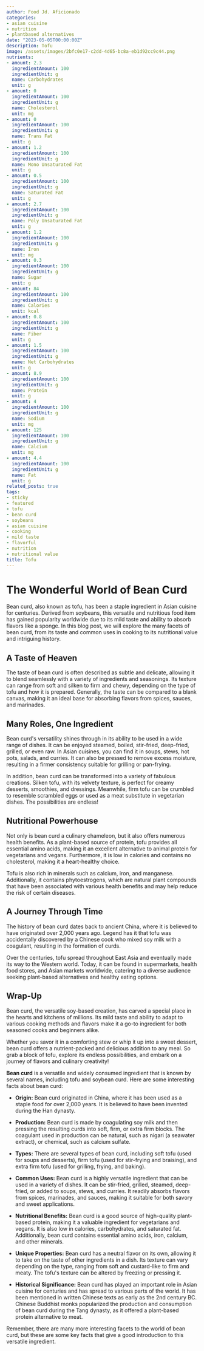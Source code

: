 ```yaml
---
author: Food Jd. Aficionado
categories:
- asian cuisine
- nutrition
- plantbased alternatives
date: "2023-05-05T00:00:00Z"
description: Tofu
image: /assets/images/2bfc0e17-c2dd-4d65-bc8a-eb1d92cc9c44.png
nutrients:
- amount: 2.3
  ingredientAmount: 100
  ingredientUnit: g
  name: Carbohydrates
  unit: g
- amount: 0
  ingredientAmount: 100
  ingredientUnit: g
  name: Cholesterol
  unit: mg
- amount: 0
  ingredientAmount: 100
  ingredientUnit: g
  name: Trans Fat
  unit: g
- amount: 1.2
  ingredientAmount: 100
  ingredientUnit: g
  name: Mono Unsaturated Fat
  unit: g
- amount: 0.5
  ingredientAmount: 100
  ingredientUnit: g
  name: Saturated Fat
  unit: g
- amount: 2.7
  ingredientAmount: 100
  ingredientUnit: g
  name: Poly Unsaturated Fat
  unit: g
- amount: 1.2
  ingredientAmount: 100
  ingredientUnit: g
  name: Iron
  unit: mg
- amount: 0.3
  ingredientAmount: 100
  ingredientUnit: g
  name: Sugar
  unit: g
- amount: 84
  ingredientAmount: 100
  ingredientUnit: g
  name: Calories
  unit: kcal
- amount: 0.8
  ingredientAmount: 100
  ingredientUnit: g
  name: Fiber
  unit: g
- amount: 1.5
  ingredientAmount: 100
  ingredientUnit: g
  name: Net Carbohydrates
  unit: g
- amount: 8.9
  ingredientAmount: 100
  ingredientUnit: g
  name: Protein
  unit: g
- amount: 4
  ingredientAmount: 100
  ingredientUnit: g
  name: Sodium
  unit: mg
- amount: 125
  ingredientAmount: 100
  ingredientUnit: g
  name: Calcium
  unit: mg
- amount: 4.4
  ingredientAmount: 100
  ingredientUnit: g
  name: Fat
  unit: g
related_posts: true
tags:
- sticky
- featured
- tofu
- bean curd
- soybeans
- asian cuisine
- cooking
- mild taste
- flavorful
- nutrition
- nutritional value
title: Tofu
---
```

# The Wonderful World of Bean Curd

Bean curd, also known as tofu, has been a staple ingredient in Asian cuisine for centuries. Derived from soybeans, this versatile and nutritious food item has gained popularity worldwide due to its mild taste and ability to absorb flavors like a sponge. In this blog post, we will explore the many facets of bean curd, from its taste and common uses in cooking to its nutritional value and intriguing history.

## A Taste of Heaven

The taste of bean curd is often described as subtle and delicate, allowing it to blend seamlessly with a variety of ingredients and seasonings. Its texture can range from soft and silken to firm and chewy, depending on the type of tofu and how it is prepared. Generally, the taste can be compared to a blank canvas, making it an ideal base for absorbing flavors from spices, sauces, and marinades.

## Many Roles, One Ingredient

Bean curd's versatility shines through in its ability to be used in a wide range of dishes. It can be enjoyed steamed, boiled, stir-fried, deep-fried, grilled, or even raw. In Asian cuisines, you can find it in soups, stews, hot pots, salads, and curries. It can also be pressed to remove excess moisture, resulting in a firmer consistency suitable for grilling or pan-frying.

In addition, bean curd can be transformed into a variety of fabulous creations. Silken tofu, with its velvety texture, is perfect for creamy desserts, smoothies, and dressings. Meanwhile, firm tofu can be crumbled to resemble scrambled eggs or used as a meat substitute in vegetarian dishes. The possibilities are endless!

## Nutritional Powerhouse

Not only is bean curd a culinary chameleon, but it also offers numerous health benefits. As a plant-based source of protein, tofu provides all essential amino acids, making it an excellent alternative to animal protein for vegetarians and vegans. Furthermore, it is low in calories and contains no cholesterol, making it a heart-healthy choice.

Tofu is also rich in minerals such as calcium, iron, and manganese. Additionally, it contains phytoestrogens, which are natural plant compounds that have been associated with various health benefits and may help reduce the risk of certain diseases.

## A Journey Through Time

The history of bean curd dates back to ancient China, where it is believed to have originated over 2,000 years ago. Legend has it that tofu was accidentally discovered by a Chinese cook who mixed soy milk with a coagulant, resulting in the formation of curds.

Over the centuries, tofu spread throughout East Asia and eventually made its way to the Western world. Today, it can be found in supermarkets, health food stores, and Asian markets worldwide, catering to a diverse audience seeking plant-based alternatives and healthy eating options.

## Wrap-Up

Bean curd, the versatile soy-based creation, has carved a special place in the hearts and kitchens of millions. Its mild taste and ability to adapt to various cooking methods and flavors make it a go-to ingredient for both seasoned cooks and beginners alike.

Whether you savor it in a comforting stew or whip it up into a sweet dessert, bean curd offers a nutrient-packed and delicious addition to any meal. So grab a block of tofu, explore its endless possibilities, and embark on a journey of flavors and culinary creativity!

**Bean curd** is a versatile and widely consumed ingredient that is known by several names, including tofu and soybean curd. Here are some interesting facts about bean curd:

- **Origin:** Bean curd originated in China, where it has been used as a staple food for over 2,000 years. It is believed to have been invented during the Han dynasty.

- **Production:** Bean curd is made by coagulating soy milk and then pressing the resulting curds into soft, firm, or extra firm blocks. The coagulant used in production can be natural, such as nigari (a seawater extract), or chemical, such as calcium sulfate.

- **Types:** There are several types of bean curd, including soft tofu (used for soups and desserts), firm tofu (used for stir-frying and braising), and extra firm tofu (used for grilling, frying, and baking).

- **Common Uses:** Bean curd is a highly versatile ingredient that can be used in a variety of dishes. It can be stir-fried, grilled, steamed, deep-fried, or added to soups, stews, and curries. It readily absorbs flavors from spices, marinades, and sauces, making it suitable for both savory and sweet applications.

- **Nutritional Benefits:** Bean curd is a good source of high-quality plant-based protein, making it a valuable ingredient for vegetarians and vegans. It is also low in calories, carbohydrates, and saturated fat. Additionally, bean curd contains essential amino acids, iron, calcium, and other minerals.

- **Unique Properties:** Bean curd has a neutral flavor on its own, allowing it to take on the taste of other ingredients in a dish. Its texture can vary depending on the type, ranging from soft and custard-like to firm and meaty. The tofu's texture can be altered by freezing or pressing it.

- **Historical Significance:** Bean curd has played an important role in Asian cuisine for centuries and has spread to various parts of the world. It has been mentioned in written Chinese texts as early as the 2nd century BC. Chinese Buddhist monks popularized the production and consumption of bean curd during the Tang dynasty, as it offered a plant-based protein alternative to meat.

Remember, there are many more interesting facets to the world of bean curd, but these are some key facts that give a good introduction to this versatile ingredient.
